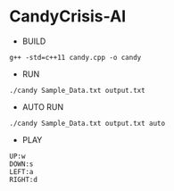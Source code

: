 # CandyCrisis-AI

* BUILD
```
g++ -std=c++11 candy.cpp -o candy
```
* RUN
```
./candy Sample_Data.txt output.txt
```
* AUTO RUN
```
./candy Sample_Data.txt output.txt auto
```
* PLAY
```
UP:w
DOWN:s
LEFT:a
RIGHT:d
```
